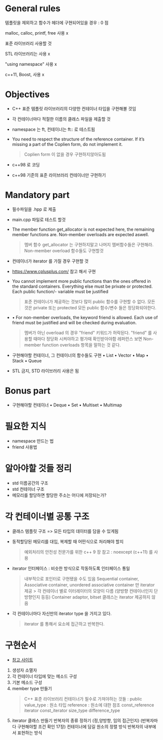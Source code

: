 # General rules

템플릿을 제외하고 함수가 헤더에 구현되어있을 경우 : 0 점

malloc, calloc, printf, free 사용 x

표준 라이브러리 사용할 것

STL 라이브러리는 사용 x

"using namespace" 사용 x

c++11, Boost, 사용 x


#  Objectives

- C++ 표준 템플릿 라이브러리의 다양한 컨테이너 타입을 구현해볼 것임
- 각 컨테이너마다 적절한 이름의 클래스 파일을 제출할 것
- namespace 는 ft, 컨테이너는 ft::<container> 로 테스트됨
- You need to respect the structure of the reference container. If it’s missing a part of the
Coplien form, do not implement it.
    > Coplien form 이 없을 경우 구현하지않아도됨

- c++98 로 코딩
- c++98 기준의 표준 라이브러리 컨테이너만 구현하기


# Mandatory part

- 필수파일을 <container>.hpp 로 제출
- main.cpp 파일로 테스트 할것

- The member function get_allocator is not expected here, the remaining member
functions are. Non-member overloads are expected aswell.
   > 멤버 함수 get_allocator 는 구현하지말고 나머지 멤버함수들은 구현해라.
   > Non-member overload  함수들도 구현할것

- 컨테이너가 iterator 를 가질 경우 구현할 것
- https://www.cplusplus.com/ 참고 해서 구현

- You cannot implement more public functions than the ones offered in the standard
containers. Everything else must be private or protected. Each public function/-
variable must be justified
   > 표준 컨테이너가 제공하는 것보다 많이 public 함수를 구현할 수 없다.
   > 모든 것은 private 또는 protected
   > 모든 public 함수/변수 들은 정당화되야한다.

- • For non-member overloads, the keyword friend is allowed. Each use of friend
must be justified and will be checked during evaluation.
   > 멤버가 아닌 overload 의 경우 "friend" 키워드가 허락된다. "friend" 를 사용할 때마다 정당화 시켜야하고 평가때 확인받아야함
   > 레퍼런스 보면 Non-member function overloads 항목을 말하는 것 같다.
- 구현해야할 컨테이너, 그 컨테이너의 함수들도 구현
    • List
    • Vector
    • Map
    • Stack
    • Queue
- STL 금지, STD 라이브러리 사용은 됨


# Bonus part

- 구현해야할 컨테이너
    • Deque
    • Set
    • Multiset
    • Multimap

# 필요한 지식

- namespace 만드는 법
- friend 사용법


# 알아야할 것들 정리
- std 이름공간의 구조
- std 컨테이너 구조
- 메모리를 할당하면 할당한 주소는 어디에 저장되는가?



# 각 컨테이너별 공통 구조
- 클래스 템플릿 구조 => 모든 타입의 데이터를 담을 수 있게됨
- 동적할당된 메모리를 대입, 복제할 때 어떤식으로 처리해야 할지
    > 예외처리의 안전성
    > 전문가를 위한 c++ 9 장 참고 : noexcept (c++11) 를 사용

- iterator 인터페이스 : 비슷한 방식으로 작동하도록 인터페이스 통일
    > 내부적으로 포인터로 구현됐을 수도 있음
    > Sequential container, Associative container, unordered associative container 만 iterator 제공
        > 각 컨테이너 별로 이터레이터의 모양이 다름 (양방향 컨테이너인지 단방향인지 등등)
    > Container adaptor, bitset 클래스는 iterator 제공하지 않음

- 각 컨테이너마다 자신만의 iterator type 을 가지고 있다.
    > iterator 를 통해서 요소에 접근하고 반복한다.

# 구현순서
- [참고 사이트](http://www.cplusplus.com/reference/stl/)
1. 생성자 소멸자
2. 각 컨테이너 타입에 맞는 메소드 구성
3. 기본 메소드 구성
4. member type 만들기
    > C++ 표준 라이브러리 컨테이너가 필수로 가져야하는 것들 : public
        value_type          : 원소 타입
        reference           : 원소에 대한 참조
        const_reference
        iterator
        const_iterator
        size_type
        difference_type
5. iterator 클래스 만들기
    반복자의 종류 정하기 (정,양방향, 임의 접근인지)
        (반복자마다 구현해야할 조건 확인 17장)
    컨테이너에 담길 원소의 정렬 방식
    반복자의 내부에서 표현하는 방식 

